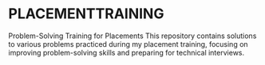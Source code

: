 # PLACEMENTTRAINING
Problem-Solving Training for Placements  This repository contains solutions to various problems practiced during my placement training, focusing on improving problem-solving skills and preparing for technical interviews.  
